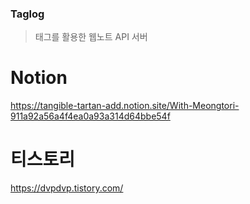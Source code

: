 ### Taglog
> 태그를 활용한 웹노트 API 서버


# Notion 
https://tangible-tartan-add.notion.site/With-Meongtori-911a92a56a4f4ea0a93a314d64bbe54f

# 티스토리 
https://dvpdvp.tistory.com/
